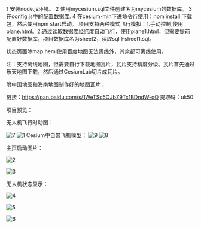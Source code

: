 1 安装node.js环境。
2 使用mycesium.sql文件创建名为mycesium的数据库。
3 在config.js中的配置数据库.
4 在cesium-min下进命令行使用：npm install 下载包，然后使用npm start启动。
项目支持两种模式飞行模拟：1.手动控制,使用plane.html。2.通过读取数据库经纬度自动飞行，使用plane1.html，但需要提前配置好数据库，项目数据库名为sheet2，读取sql下sheet1.sql。

状态页面除map.heml使用百度地图无法离线外，其余都可离线使用。

注：支持离线地图，但需要自行下载地图瓦片，瓦片支持精度分级。瓦片首先通过乐天地图下载，然后通过CesiumLab切片成瓦片。

附中国地图和海南地图制作好的地图瓦片；

链接：https://pan.baidu.com/s/1WeTSd5OJbZ9Tx1BDndW-oQ 
提取码：uk50 

项目预览：

无人机飞行时动图：

![7](https://gitee.com/KivenGood/uav-simulation/raw/master/image/7.gif)
![1](https://gitee.com/KivenGood/uav-simulation/raw/master/image/1.png)
Cesium中自带飞机模型：
![9](https://gitee.com/KivenGood/uav-simulation/raw/master/image/9.gif)
![8](https://gitee.com/KivenGood/uav-simulation/raw/master/image/8.png)

主页启动图片：

![2](https://gitee.com/KivenGood/uav-simulation/raw/master/image/2.png)

![3](https://gitee.com/KivenGood/uav-simulation/raw/master/image/3.png)

无人机状态显示：

![4](https://gitee.com/KivenGood/uav-simulation/raw/master/image/4.png)

![5](https://gitee.com/KivenGood/uav-simulation/raw/master/image/5.png)

![6](https://gitee.com/KivenGood/uav-simulation/raw/master/image/6.png)

